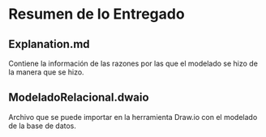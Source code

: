 # Resumen de lo Entregado

## Explanation.md

Contiene la información de las razones por las que el modelado se hizo de la manera que se hizo.

## ModeladoRelacional.dwaio

Archivo que se puede importar en la herramienta Draw.io con el modelado de la base de datos.
